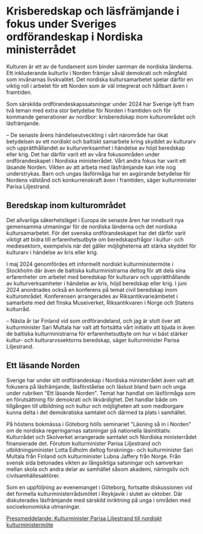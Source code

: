# Krisberedskap och läsfrämjande i fokus under Sveriges ordförandeskap i Nordiska ministerrådet

Kulturen är ett av de fundament som binder samman de nordiska länderna. Ett inkluderande kulturliv i Norden främjar såväl demokrati och mångfald som invånarnas livskvalitet. Det nordiska kultursamarbetet spelar därför en viktig roll i arbetet för ett Norden som är väl integrerat och hållbart även i framtiden.

Som särskilda ordförandeskapssatsningar under 2024 har Sverige lyft fram två teman med extra stor betydelse för Norden i framtiden och för kommande generationer av nordbor: krisberedskap inom kulturområdet och läsfrämjande.

– De senaste årens händelseutveckling i vårt närområde har ökat betydelsen av ett nordiskt och baltiskt samarbete kring skyddet av kulturarv och upprätthållandet av kulturverksamhet i händelse av höjd beredskap eller krig. Det har därför varit ett av våra fokusområden under ordförandeskapet i Nordiska ministerrådet. Vårt andra fokus har varit ett läsande Norden. Vikten av att arbeta med läsfrämjande kan inte nog understrykas. Barn och ungas läsförmåga har en avgörande betydelse för Nordens välstånd och konkurrenskraft även i framtiden, säger kulturminister Parisa Liljestrand.

## Beredskap inom kulturområdet

Det allvarliga säkerhetsläget i Europa de senaste åren har inneburit nya gemensamma utmaningar för de nordiska länderna och det nordiska kultursamarbetet. För det svenska ordförandeskapet har det därför varit viktigt att bidra till erfarenhetsutbyte om beredskapsfrågor i kultur- och mediesektorn, exempelvis när det gäller möjligheterna att stärka skyddet för kulturarv i händelse av kris eller krig.

I maj 2024 genomfördes ett informellt nordiskt kulturministermöte i Stockholm där även de baltiska kulturministrarna deltog för att dela sina erfarenheter om arbetet med beredskap för kulturarv och upprätthållande av kulturverksamheter i händelse av kris, höjd beredskap eller krig. I juni 2024 anordnades också en konferens på temat civil beredskap inom kulturområdet. Konferensen arrangerades av Riksantikvarieämbetet i samarbete med det finska Museiverket, Riksantikvaren i Norge och Statens kulturråd.

– Nästa år tar Finland vid som ordförandeland, och jag är stolt över att kulturminister Sari Multala har valt att fortsätta vårt initiativ att bjuda in även de baltiska kulturministrarna för erfarenhetsutbyte om hur vi bäst stärker kultur- och kulturarvssektorns beredskap, säger kulturminister Parisa Liljestrand.

## Ett läsande Norden

Sverige har under sitt ordförandeskap i Nordiska ministerrådet även valt att fokusera på läsfrämjande, läsförståelse och läslust bland barn och unga under rubriken "Ett läsande Norden". Temat har handlat om läsförmåga som en förutsättning för demokrati och likvärdighet. Det handlar både om tillgången till utbildning och kultur och möjligheten att som medborgare kunna delta i det demokratiska samtalet och därmed ta plats i samhället.

På höstens bokmässa i Göteborg hölls seminariet "Läsning så in i Norden" om de nordiska regeringarnas satsningar på nationella läsinititativ. Kulturrådet och Skolverket arrangerade samtalet och Nordiska ministerrådet finansierade det. Förutom kulturminister Parisa Liljestrand och utbildningsminister Lotta Edholm deltog forsknings- och kulturminister Sari Multala från Finland och kulturminister Lubna Jaffery från Norge. Från svensk sida betonades vikten av långsiktiga satsningar och samverkan mellan skola och andra delar av samhället såsom akademi, näringsliv och civilsamhällesaktörer.

Som en uppföljning av evenemanget i Göteborg, fortsatte diskussionen vid det formella kulturministerrådsmötet i Reykjavik i slutet av oktober. Där diskuterades läsfrämjande med särskild inriktning på unga i områden med socioekonomiska utmaningar.

[Pressmeddelande: Kulturminister Parisa Liljestrand till nordiskt kulturministermöte](/pressmeddelanden/2024/10/kulturminister-parisa-liljestrand-till-nordiskt-kulturministermote/ "Kulturminister Parisa Liljestrand till nordiskt kulturministermöte")
